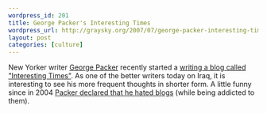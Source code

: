 ```yaml
--- 
wordpress_id: 201
title: George Packer's Interesting Times
wordpress_url: http://graysky.org/2007/07/george-packer-interesting-times/
layout: post
categories: [culture]
---
```

New Yorker writer <a href="http://en.wikipedia.org/wiki/George_Packer">George Packer</a> recently started a <a href="http://www.newyorker.com/online/blogs/georgepacker">writing a blog called "Interesting Times"</a>. As one of the better writers today on Iraq, it is interesting to see his more frequent thoughts in shorter form. A little funny since in 2004 <a href="http://www.motherjones.com/commentary/columns/2004/05/04_200.html">Packer declared that he hated blogs</a> (while being addicted to them).


